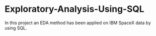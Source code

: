 # Exploratory-Analysis-Using-SQL
In this project an EDA method has been applied on IBM SpaceX data by using SQL.
